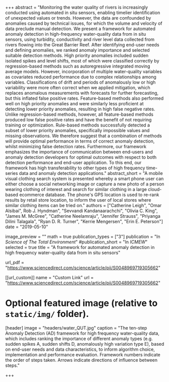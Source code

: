 +++
abstract = "Monitoring the water quality of rivers is increasingly conducted using automated in situ sensors, enabling timelier identification of unexpected values or trends. However, the data are confounded by anomalies caused by technical issues, for which the volume and velocity of data preclude manual detection. We present a framework for automated anomaly detection in high-frequency water-quality data from in situ sensors, using turbidity, conductivity and river level data collected from rivers flowing into the Great Barrier Reef. After identifying end-user needs and defining anomalies, we ranked anomaly importance and selected suitable detection methods. High priority anomalies included sudden isolated spikes and level shifts, most of which were classified correctly by regression-based methods such as autoregressive integrated moving average models. However, incorporation of multiple water-quality variables as covariates reduced performance due to complex relationships among variables. Classifications of drift and periods of anomalously low or high variability were more often correct when we applied mitigation, which replaces anomalous measurements with forecasts for further forecasting, but this inflated false positive rates. Feature-based methods also performed well on high priority anomalies and were similarly less proficient at detecting lower priority anomalies, resulting in high false negative rates. Unlike regression-based methods, however, all feature-based methods produced low false positive rates and have the benefit of not requiring training or optimization. Rule-based methods successfully detected a subset of lower priority anomalies, specifically impossible values and missing observations. We therefore suggest that a combination of methods will provide optimal performance in terms of correct anomaly detection, whilst minimizing false detection rates. Furthermore, our framework emphasizes the importance of communication between end-users and anomaly detection developers for optimal outcomes with respect to both detection performance and end-user application. To this end, our framework has high transferability to other types of high frequency time-series data and anomaly detection applications."
abstract_short = "A mobile visual clothing search system is presented whereby a smart phone user can either choose a social networking image or capture a new photo of a person wearing clothing of interest and search for similar clothing in a large cloud-based ecommerce database. The phone's GPS location is used to re-rank results by retail store location, to inform the user of local stores where similar clothing items can be tried on."
authors = ["Catherine Leigh", "Omar Alsibai", Rob J. Hyndman", "Sevvandi Kandanaarachchi", "Olivia C. King", "James M. McGree", "Catherine Neelamraju", "Jennifer Strauss", "Priyanga Dilini Talagala", "Ryan D. R. Turner", "Kerrie Mengersen", "Erin E. Peterson"]
date = "2019-05-10"

image_preview = ""
math = true
publication_types = ["3"]
publication = "In *Science of The Total Environment*" 
#publication_short = "In *ICMEW*"
selected = true
title = "A framework for automated anomaly detection in high frequency water-quality data from in situ sensors"

url_pdf = "https://www.sciencedirect.com/science/article/pii/S0048969719305662"


[[url_custom]]
name = "Custom Link"
url = "https://www.sciencedirect.com/science/article/pii/S0048969719305662"

# Optional featured image (relative to `static/img/` folder).
[header]
image = "headers/water_QUT.jpg"
caption = "The ten-step Anomaly Detection (AD) framework for high frequency water-quality data, which includes ranking the importance of different anomaly types (e.g. sudden spikes A, sudden shifts D, anomalously high variation type E), based on end-user needs and data characteristics, to inform algorithm choice, implementation and performance evaluation. Framework numbers indicate the order of steps taken. Arrows indicate directions of influence between steps."

+++